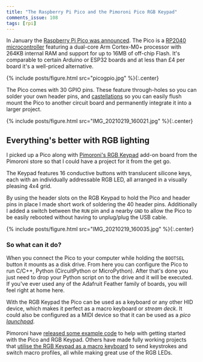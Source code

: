 ```yaml
---
title: "The Raspberry Pi Pico and the Pimoroni Pico RGB Keypad"
comments_issue: 108
tags: [rpi]
---
```


In January the [Raspberry Pi Pico was announced](https://www.raspberrypi.org/blog/raspberry-pi-silicon-pico-now-on-sale/). The Pico is a [RP2040 microcontroller](https://www.raspberrypi.org/documentation/pico/getting-started/) featuring a dual-core Arm Cortex-M0+ processor with 264KB internal RAM and support for up to 16MB of off-chip Flash. It's comparable to certain Arduino or ESP32 boards and at less than £4 per board it's a well-priced alternative.

{% include posts/figure.html src="picogpio.jpg" %}{:.center}

The Pico comes with 30 GPIO pins. These feature through-holes so you can solder your own header pins, and [castellations](https://www.pcbdirectory.com/community/what-are-castellated-holes-on-a-pcb) so you can easily flush mount the Pico to another circuit board and permanently integrate it into a larger project.

{% include posts/figure.html src="IMG_20210219_160021.jpg" %}{:.center}

## Everything's better with RGB lighting

I picked up a Pico along with [Pimoroni's RGB Keypad](https://shop.pimoroni.com/products/pico-rgb-keypad-base) add-on board from the Pimoroni store so that I could have a project for it from the get go.

The Keypad features 16 conductive buttons with translucent silicone keys, each with an individually addressable RGB LED, all arranged in a visually pleasing 4x4 grid.

By using the header slots on the RGB Keypad to hold the Pico and header pins in place I made short work of soldering the 40 header pins. Additionally I added a switch between the `RUN` pin and a nearby `GND` to allow the Pico to be easily rebooted without having to unplug/plug the USB cable.

{% include posts/figure.html src="IMG_20210219_160035.jpg" %}{:.center}

### So what can it do?

When you connect the Pico to your computer while holding the `BOOTSEL` button it mounts as a disk drive. From here you can configure the Pico to run C/C++, Python (CircuitPython or MicroPython). After that's done you just need to drop your Python script on to the drive and it will be executed. If you've ever used any of the Adafruit Feather family of boards, you will feel right at home here.

With the RGB Keypad the Pico can be used as a keyboard or any other HID device, which makes it perfect as a macro keyboard or _stream deck_. It could also be configured as a MIDI device so that it can be used as a _pico [launchpad](https://novationmusic.com/en/launch/launchpad-x)_.

Pimoroni have [released some example code](https://github.com/pimoroni/pimoroni-pico) to help with getting started with the Pico and RGB Keypad. Others have made fully working projects that [utilise the RGB Keypad as a macro keyboard](https://github.com/qbalsdon/pico_rgb_keypad_hid) to send keystrokes and switch macro profiles, all while making great use of the RGB LEDs.
